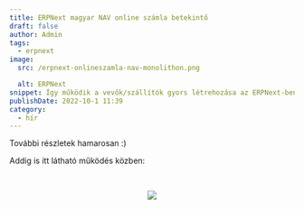 ```yaml
---
title: ERPNext magyar NAV online számla betekintő
draft: false
author: Admin
tags:
  - erpnext
image:
  src: /erpnext-onlineszamla-nav-monolithon.png

  alt: ERPNext
snippet: Így működik a vevők/szállítók gyors létrehozása az ERPNext-ben. Ehhez a NAV online számla rendszeréből adószám alapján kapjuk az adatot. Ez az ERPNext magyar NAV kompatibilis számlázás alapja.
publishDate: 2022-10-1 11:39
category:
  - hír
---
```


<p>További részletek hamarosan :)</p><p>Addig is itt látható működés közben: </p><p><br></p><p style="text-align: center;"><img src="/jFrMpG9.gif"></p>
